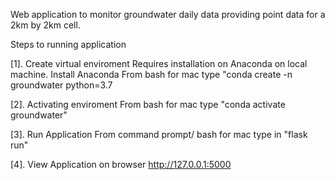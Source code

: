 Web application to monitor groundwater daily data providing point data for a 2km by 2km cell.

Steps to running application 

[1]. Create virtual enviroment 
     Requires installation on Anaconda on local machine.
     Install Anaconda
     From bash for mac
     type "conda create -n groundwater python=3.7 
     
[2]. Activating enviroment 
    From bash for mac
    type "conda activate groundwater"

[3]. Run Application 
    From command prompt/ bash for mac
    type in "flask run"

[4]. View Application on browser
    http://127.0.0.1:5000
